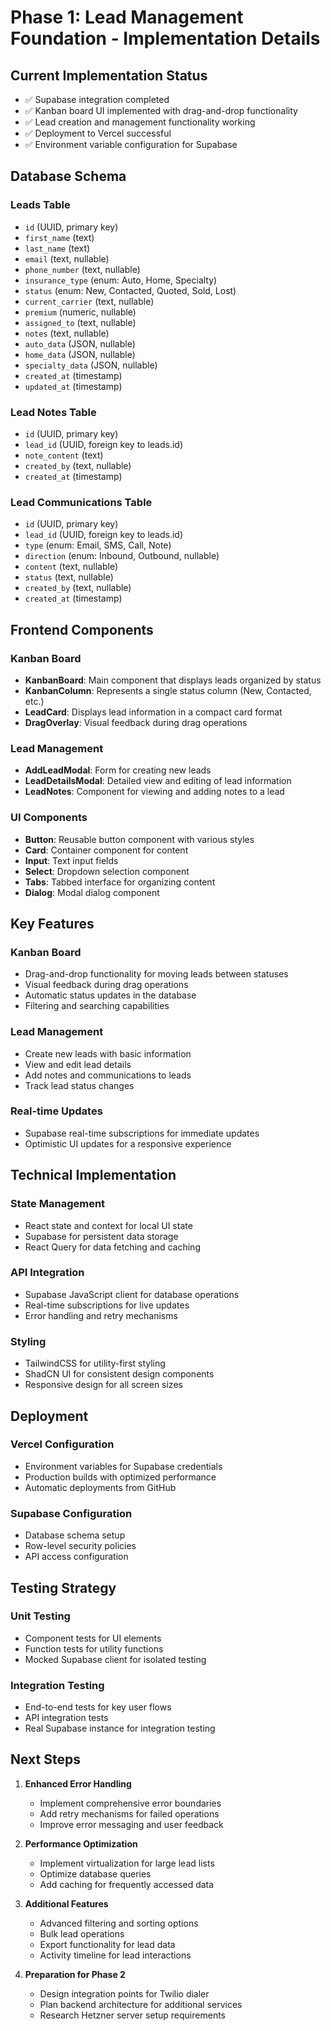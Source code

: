 # Phase 1: Lead Management Foundation - Implementation Details

## Current Implementation Status

- ✅ Supabase integration completed
- ✅ Kanban board UI implemented with drag-and-drop functionality
- ✅ Lead creation and management functionality working
- ✅ Deployment to Vercel successful
- ✅ Environment variable configuration for Supabase

## Database Schema

### Leads Table
- `id` (UUID, primary key)
- `first_name` (text)
- `last_name` (text)
- `email` (text, nullable)
- `phone_number` (text, nullable)
- `insurance_type` (enum: Auto, Home, Specialty)
- `status` (enum: New, Contacted, Quoted, Sold, Lost)
- `current_carrier` (text, nullable)
- `premium` (numeric, nullable)
- `assigned_to` (text, nullable)
- `notes` (text, nullable)
- `auto_data` (JSON, nullable)
- `home_data` (JSON, nullable)
- `specialty_data` (JSON, nullable)
- `created_at` (timestamp)
- `updated_at` (timestamp)

### Lead Notes Table
- `id` (UUID, primary key)
- `lead_id` (UUID, foreign key to leads.id)
- `note_content` (text)
- `created_by` (text, nullable)
- `created_at` (timestamp)

### Lead Communications Table
- `id` (UUID, primary key)
- `lead_id` (UUID, foreign key to leads.id)
- `type` (enum: Email, SMS, Call, Note)
- `direction` (enum: Inbound, Outbound, nullable)
- `content` (text, nullable)
- `status` (text, nullable)
- `created_by` (text, nullable)
- `created_at` (timestamp)

## Frontend Components

### Kanban Board
- **KanbanBoard**: Main component that displays leads organized by status
- **KanbanColumn**: Represents a single status column (New, Contacted, etc.)
- **LeadCard**: Displays lead information in a compact card format
- **DragOverlay**: Visual feedback during drag operations

### Lead Management
- **AddLeadModal**: Form for creating new leads
- **LeadDetailsModal**: Detailed view and editing of lead information
- **LeadNotes**: Component for viewing and adding notes to a lead

### UI Components
- **Button**: Reusable button component with various styles
- **Card**: Container component for content
- **Input**: Text input fields
- **Select**: Dropdown selection component
- **Tabs**: Tabbed interface for organizing content
- **Dialog**: Modal dialog component

## Key Features

### Kanban Board
- Drag-and-drop functionality for moving leads between statuses
- Visual feedback during drag operations
- Automatic status updates in the database
- Filtering and searching capabilities

### Lead Management
- Create new leads with basic information
- View and edit lead details
- Add notes and communications to leads
- Track lead status changes

### Real-time Updates
- Supabase real-time subscriptions for immediate updates
- Optimistic UI updates for a responsive experience

## Technical Implementation

### State Management
- React state and context for local UI state
- Supabase for persistent data storage
- React Query for data fetching and caching

### API Integration
- Supabase JavaScript client for database operations
- Real-time subscriptions for live updates
- Error handling and retry mechanisms

### Styling
- TailwindCSS for utility-first styling
- ShadCN UI for consistent design components
- Responsive design for all screen sizes

## Deployment

### Vercel Configuration
- Environment variables for Supabase credentials
- Production builds with optimized performance
- Automatic deployments from GitHub

### Supabase Configuration
- Database schema setup
- Row-level security policies
- API access configuration

## Testing Strategy

### Unit Testing
- Component tests for UI elements
- Function tests for utility functions
- Mocked Supabase client for isolated testing

### Integration Testing
- End-to-end tests for key user flows
- API integration tests
- Real Supabase instance for integration testing

## Next Steps

1. **Enhanced Error Handling**
   - Implement comprehensive error boundaries
   - Add retry mechanisms for failed operations
   - Improve error messaging and user feedback

2. **Performance Optimization**
   - Implement virtualization for large lead lists
   - Optimize database queries
   - Add caching for frequently accessed data

3. **Additional Features**
   - Advanced filtering and sorting options
   - Bulk lead operations
   - Export functionality for lead data
   - Activity timeline for lead interactions

4. **Preparation for Phase 2**
   - Design integration points for Twilio dialer
   - Plan backend architecture for additional services
   - Research Hetzner server setup requirements
